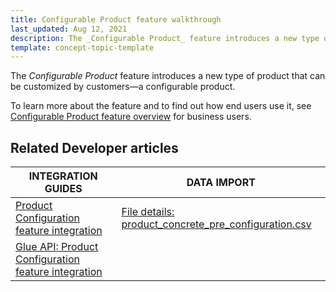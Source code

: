 ```yaml
---
title: Configurable Product feature walkthrough
last_updated: Aug 12, 2021
description: The _Configurable Product_ feature introduces a new type of product that can be customized by customers—a configurable product
template: concept-topic-template
---
```


The _Configurable Product_ feature introduces a new type of product that can be customized by customers—a configurable product.


To learn more about the feature and to find out how end users use it, see [Configurable Product feature overview](/docs/scos/user/features/{{page.version}}/configurable-product-feature-overview.html) for business users.


## Related Developer articles

|INTEGRATION GUIDES | DATA IMPORT |
|---------|---------|
| [Product Configuration feature integration](/docs/scos/dev/migration-and-integration/{{page.version}}/feature-integration-guides/product-configuration-feature-integration.html) | [File details: product_concrete_pre_configuration.csv](/docs/scos/dev/data-import/{{page.version}}/data-import-categories/special-product-types/configurable-product-import-category/file-details-product-concrete-pre-configuration.csv.html)  |
| [Glue API: Product Configuration feature integration](/docs/scos/dev/feature-integration-guides/{{page.version}}/glue-api/glue-api-product-configuration-feature-integration.html) |   |
